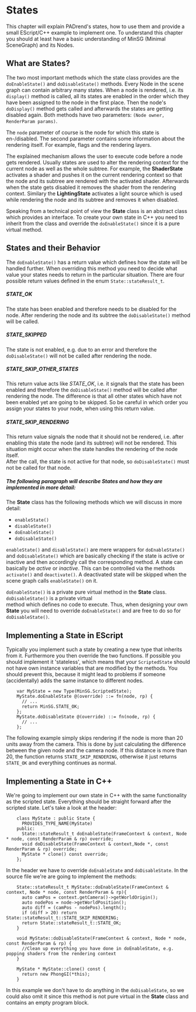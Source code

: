 <!------------------------------------------------------------------------------------------------
This work is licensed under the Creative Commons Attribution-ShareAlike 4.0 International License.
 To view a copy of this license, visit http://creativecommons.org/licenses/by-sa/4.0/.
 Author: Henrik Heine (hheine@mail.uni-paderborn.de)
 PADrend Version 1.0.0
------------------------------------------------------------------------------------------------->

# States
This chapter will explain PADrend's states, how to use them and provide a small EScript/C++ example to implement one. To understand this chapter you should at least have a basic understanding of MinSG (Minimal SceneGraph) and its Nodes. 

## What are States?

The two most important methods which the state class provides are the `doEnableState()` and `doDisableState()` methods. Every Node in the scene graph can contain arbitrary many states. When a node is rendered, i.e. its `display()` method is called, all its states are enabled in the order which they have been assigned to the node in the first place. Then the node's `doDisplay()` method gets called and afterwards the states are getting disabled again. Both methods have two parameters: `(Node owner, RenderParam params)`.

The `node` parameter of course is the node for which this state is en-/disabled. The second parameter contains some information about the rendering itself. For example, flags and the rendering layers.

The explained mechanism allows the user to execute code before a node gets rendered. Usually states are used to alter the rendering context for the current node as well as the whole subtree. For example, the **ShaderState** activates a shader and pushes it on the current rendering context so that the node and its subtree are rendered with the activated shader. Afterwards when the state gets disabled it removes the shader from the rendering context. Similary the **LightingState** activates a light source which is used while rendering the node and its subtree and removes it when disabled.

Speaking from a technical point of view the **State** class is an abstract class which provides an interface. To create your own state in C++ you need to inherit from the class and override the `doEnableState()` since it is a pure virtual method.

## States and their Behavior

The `doEnableState()` has a return value which defines how the state will be handled further. When overriding this method you need to decide what value your states needs to return in the particular situation. There are four possible return values defined in the enum `State::stateResult_t`.

##### STATE_OK
The state has been enabled and therefore needs to be disabled for the node. After rendering the node and its subtree the `doDisableState()` method will be called.

##### STATE_SKIPPED
The state is not enabled, e.g. due to an error and therefore the `doDisableState()` will not be called after rendering the node.

##### STATE\_SKIP\_OTHER\_STATES
This return value acts like *STATE_OK*, i.e. it signals that the state has been enabled and therefore the `doDisableState()` method will be called after rendering the node. The difference is that all other states which have not been enabled yet are going to be skipped. So be careful in which order you assign your states to your node, when using this return value.

##### STATE\_SKIP\_RENDERING
This return value signals the node that it should not be rendered, i.e. after enabling this state the node (and its subtree) will not be rendered. This situation might occur when the state handles the rendering of the node itself.  
After the call, the state is not active for that node, so `doDisableState()` must not be called for that node.

##### The following paragraph will describe States and how they are implemented in more detail:

The **State** class has the following methods which we will discuss in more detail:  
* `enableState()`  
* `disableState()`  
* `doEnableState()`  
* `doDisableState()`  

`enableState()` and `disableState()` are mere wrappers for `doEnableState()` and `doDisableState()` which are basically checking if the state is active or inactive and then accordingly call the corresponding method. A state can basically be *active* or *inactive*. This can be controlled via the methods `activate()` and `deactivate()`. A deactivated state will be skipped when the scene graph calls `enableState()` on it.

`doEnableState()` is a private pure virtual method in the **State** class. `doDisableState()` is a private virtual  
method which defines no code to execute. Thus, when designing your own **State** you will need to override `doEnableState()` and are free to do so for `doDisableState()`.  

## Implementing a State in EScript

Typically you implement such a state by creating a new type that inherits from it. Furthermore you then override the two functions. If possible you should implement it 'stateless', which means that your `ScriptedState` should not have own instance variables that are modified by the methods. You should prevent this, because it might lead to problems if someone (accidentally) adds the same instance to different nodes.  

```
    var MyState = new Type(MinSG.ScriptedState);
    MyState.doEnableState @(override) ::= fn(node, rp) {
      // ...
      return MinSG.STATE_OK;
    };
    MyState.doDisableState @(override) ::= fn(node, rp) {
      // ...
    };
```

The following example simply skips rendering if the node is more than 20 units away from the camera. This is done by just calculating the difference between the given node and the camera node. If this distance is more than 20, the function returns `STATE_SKIP_RENDERING`, otherwise it just returns `STATE_OK` and everything continues as normal.

<!---INCLUDE src=ScriptedState.escript, start=14, end=35--->

## Implementing a State in C++
We're going to implement our own state in C++ with the same functionality as the scripted state. Everything should be straight forward after the scripted state. Let's take a look at the header:

```
    class MyState : public State {
      PROVIDES_TYPE_NAME(MyState)
    public:
      State::stateResult_t doEnableState(FrameContext & context, Node * node, const RenderParam & rp) override;
      void doDisableState(FrameContext & context,Node *, const RenderParam & rp) override;
      MyState * clone() const override;
    };
```

In the header we have to override `doEnableState` and `doDisableState`. In the source file we're are going to implement the methods:

```
    State::stateResult_t MyState::doEnableState(FrameContext & context, Node * node, const RenderParam & rp){
      auto camPos = context.getCamera()->getWorldOrigin();
      auto nodePos = node->getWorldPosition();
      auto diff = (camPos - nodePos).length();
      if (diff > 20) return State::stateResult_t::STATE_SKIP_RENDERING;
      return State::stateResult_t::STATE_OK;
    }
    
    void MyState::doDisableState(FrameContext & context, Node * node, const RenderParam & rp) {
      //Clean up everything you have done in doEnableState, e.g. popping shaders from the rendering context
    }
    
    MyState * MyState::clone() const {
      return new PhongGI(*this);
    }
```

In this example we don't have to do anything in the `doDisableState`, so we could also omit it since this method is not pure virtual in the **State** class and contains an empty program block.

